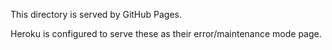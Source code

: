 This directory is served by GitHub Pages.

Heroku is configured to serve these as their error/maintenance mode page.